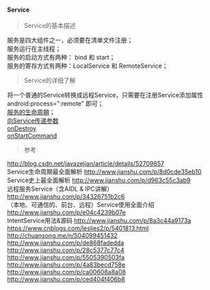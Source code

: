 #### Service  

> Service的基本描述  

服务是四大组件之一，必须要在清单文件注册；  
服务运行在主线程；  
服务的启动方式有两种： bind 和 start；  
服务的寄存方式有两种：LocalService 和 RemoteService；

> Service的详细了解  

将一个普通的Service转换成远程Service，只需要在注册Service添加属性 android:process=":remote" 即可；  
[服务的生命周期](Service_lifecycle.md)；  
[向Service传递参数](fun/start_params.md)    
[onDestroy](fun/onDestroy.md)  
[onStartCommand](fun/onStartCommand.md)  

> 参考  

http://blog.csdn.net/javazejian/article/details/52709857  
Service生命周期最全面解析  http://www.jianshu.com/p/8d0cde35eb10  
Service史上最全面解析  http://www.jianshu.com/p/d963c55c3ab9  
远程服务Service（含AIDL & IPC讲解）  http://www.jianshu.com/p/34326751b2c6  
（本地、可通信的、前台、远程）Service使用全面介绍  http://www.jianshu.com/p/e04c4239b07e  
IntentService用法&源码  http://www.jianshu.com/p/8a3c44a9173a  
https://www.cnblogs.com/leslies2/p/5401813.html  
http://chuansong.me/n/504099451432  
http://www.jianshu.com/p/de868fadedda  
http://www.jianshu.com/p/28c5377c77c4  
http://www.jianshu.com/p/5505390503fa  
http://www.jianshu.com/p/4a83becd758e  
http://www.jianshu.com/p/ca00608a8a08  
http://www.jianshu.com/p/ced404f406b8  






